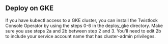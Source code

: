 ## Deploy on GKE

If you have kubectl access to a GKE cluster, you can install the Twistlock Console Operator by using the steps 0-6 in the deploy_gke directory. Make sure you use steps 2a and 2b between step 2 and 3. You'll need to edit 2b to include your service account name that has cluster-admin privileges.
